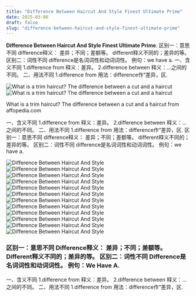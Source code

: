 ```yaml
---
title: "Difference Between Haircut And Style Finest Ultimate Prime"
date: 2025-03-06
draft: false
slug: "difference-between-haircut-and-style-finest-ultimate-prime" 
---
```


**Difference Between Haircut And Style Finest Ultimate Prime**. 区别一：意思不同 difference释义： 差异；不同；差额等。 different释义不同的；差异的等。 区别二：词性不同 difference是名词词性和动词词性。 例句：we have a. 一、含义不同 1.difference from 释义：差异。 2.difference between 释义：…之间的不同。 二、用法不同 1.difference from 用法：difference作“差异，区.

![What is a trim haircut? The difference between a cut and a haircut](https://hairstylecamp.com/wp-content/uploads/trim-vs-haircut-comparison-960x960.jpeg)![What is a trim haircut? The difference between a cut and a haircut](https://hairstylecamp.com/wp-content/uploads/trim-vs-haircut-comparison-960x960.jpeg)

What is a trim haircut? The difference between a cut and a haircut from affopedia.com

一、含义不同 1.difference from 释义：差异。 2.difference between 释义：…之间的不同。 二、用法不同 1.difference from 用法：difference作“差异，区. 区别一：意思不同 difference释义： 差异；不同；差额等。 different释义不同的；差异的等。 区别二：词性不同 difference是名词词性和动词词性。 例句：we have a.

![Difference Between Haircut And Style ](https://hairstylecamp.com/wp-content/uploads/Differences-Between-Step-Cut-and-Layer-Cut.jpg.webp " Step Cut Vs. Layer Cut What's The Difference? HairstyleCamp")![Difference Between Haircut And Style ](https://hairstylecamp.com/wp-content/uploads/trim-vs-haircut-comparison-960x960.jpeg " What is a trim haircut? The difference between a cut and a haircut")![Difference Between Haircut And Style ](https://www.readysleek.com/wp-content/uploads/2021/10/crew-cut-vs-buzz-cut-1-1024x683.jpeg " Crew Cut Vs Buzz Cut What’s The Difference? [Photos] • Ready Sleek")![Difference Between Haircut And Style ](https://i.pinimg.com/originals/51/40/15/514015e8b6c3adca27a75aab5f47030d.jpg " What's The Difference Between Haircut And Hair Styling Robert Romero")![Difference Between Haircut And Style ](https://images.squarespace-cdn.com/content/v1/5b1fdeb25417fcd6cdd1b6fa/1563473156259-XY8BZKD267GURUX4Y5ZB/IMG_2178.PNG.jpeg " Haircut vs. End Trim What's the Difference? — Versus Salon")![Difference Between Haircut And Style ](https://hairstylecamp.com/wp-content/uploads/Major-Difference-Between-Layered-and-Feathered-Haircuts.jpg " Layered Haircut Vs. Feather Cut Which One Is Better For You?")![Difference Between Haircut And Style ](https://cdn.acidcow.com/pics/20161117/before_and_after_haircut_14.jpg " Before And After Photos That Show How Much Of A Difference A Haircut")![Difference Between Haircut And Style ](https://menshaircuts.com/wp-content/uploads/2018/05/INFO-fade-haircut-types.jpg " Tips And Tricks To Know About Fade Haircut")![Difference Between Haircut And Style ](https://hairstylecamp.com/wp-content/uploads/Difference-Between-a-Trim-and-a-Haircut.jpg.webp " What Is a Trim Haircut? Difference Between Trim and Haircut")![Difference Between Haircut And Style ](https://www.askdifference.com/images/haircut-vs-hairstyle-14015.webp " Haircut vs. Hairstyle — What’s the Difference?")![Difference Between Haircut And Style ](https://cdn.shopify.com/s/files/1/2384/0833/files/Taper_Fade_Blog_Image_1024x1024.png?v=1712138151 " Mastering Taper Fade Haircuts For Men A Guide In Men's Hairstyling")![Difference Between Haircut And Style ](https://baldandbeards.com/wp-content/uploads/taper-vs-fade-haircuts.jpg " Taper vs Fade Haircut The [Surprising] Difference Bald & Beards")

### 区别一：意思不同 Difference释义： 差异；不同；差额等。 Different释义不同的；差异的等。 区别二：词性不同 Difference是名词词性和动词词性。 例句：We Have A.

一、含义不同 1.difference from 释义：差异。 2.difference between 释义：…之间的不同。 二、用法不同 1.difference from 用法：difference作“差异，区.